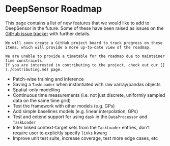 # DeepSensor Roadmap

This page contains a list of new features that we would like to add to DeepSensor in the future.
Some of these have been raised as issues on the [GitHub issue tracker](https://github.com/alan-turing-institute/deepsensor/issues)
with further details.

```{note}
We will soon create a GitHub project board to track progress on these items, which will provide a more up-to-date view of the roadmap.
```

```{note}
We are unable to provide a timetable for the roadmap due to maintainer time constraints.
If you are interested in contributing to the project, check out our [](./contributing.md) page.
```

* Patch-wise training and inference
* Saving a ``TaskLoader`` when instantiated with raw xarray/pandas objects
* Spatial-only modelling
* Continuous time measurements (i.e. not just discrete, uniformly sampled data on the same time grid)
* Test the framework with other models (e.g. GPs)
* Add simple baselines models (e.g. linear interpolation, GPs)
* Test and extend support for using ``dask`` in the ``DataProcessor`` and ``TaskLoader``
* Infer linked context-target sets from the ``TaskLoader`` entries, don't require user to explicitly specify ``links`` kwarg
* Improve unit test suite, increase coverage, test more edge cases, etc
